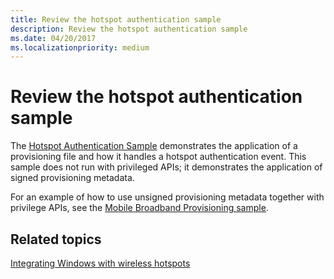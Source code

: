 ```yaml
---
title: Review the hotspot authentication sample
description: Review the hotspot authentication sample
ms.date: 04/20/2017
ms.localizationpriority: medium
---
```


# Review the hotspot authentication sample


The [Hotspot Authentication Sample](/samples/microsoft/windows-universal-samples/hotspotauthentication/) demonstrates the application of a provisioning file and how it handles a hotspot authentication event. This sample does not run with privileged APIs; it demonstrates the application of signed provisioning metadata.

For an example of how to use unsigned provisioning metadata together with privilege APIs, see the [Mobile Broadband Provisioning sample](/samples/microsoft/windows-universal-samples/mobilebroadband/).

## <span id="related_topics"></span>Related topics


[Integrating Windows with wireless hotspots](integrating-windows-with-wireless-hotspots.md)

 


